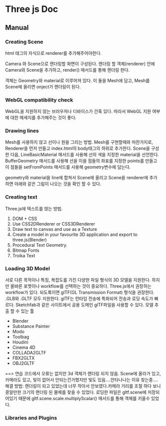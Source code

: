 # Three js Doc

## Manual

### Creating Scene

html 태그의 자식으로 renderer를 추가해주어야한다.

Camera 와 Scene으로 랜더링할 화면이 구성된다.
랜더링 할 객체(renderer) 안에 Camera와 Scene을 추가하고, render() 매서드를 통해 랜더링 한다.

객체는 Geometry와 material로 이루어져 있다. 이 둘을 Mesh에 담고, Mesh를 Scene에 올리면 onject가 랜더링이 된다.

### WebGL compatibility check

WebGL을 지원하지 않는 브러우저나 디바이스가 간혹 있다. 따라서 WebGL 지원 여부에 대한 메세지를 추가해주는 것이 좋다.

### Drawing lines

Mesh를 사용하지 않고 선이나 원을 그리는 방법.
Mesh를 구현할때와 마찬가지로, Renderer을 먼저 만들고 index.html의 body태그의 하위로 추가한다.
Scene을 구성한 다음,
LineBasicMaterial 매서드를 사용해 선의 색을 지정한 material을 선언한다.
BufferGeometry 매서드를 사용해 선을 이을 점들의 좌표를 지정한 points를 만들고
이 점들을 setFromPoints 매서드를 사용해 geometry변수에 담는다.

geometry와 material을 line에 합쳐서 Scene에 올리고 Scene을 renderer에 추가하면 아래와 같은 그림이 나오는 것을 확인 할 수 있다.

### Creating text

Three.js에 텍스트를 얹는 방법.

1. DOM + CSS
2. Use CSS2DRenderer or CSS3DRenderer
3. Draw text to canvas and use as a Texture
4. Create a model in your favourite 3D application and export to three.js(Blender)
5. Procedural Text Geometry.
6. Bitmap Fonts
7. Troika Text

### Loading 3D Model

서로 다른 목적이나 특징, 복잡도를 가진 다양한 파일 형식의 3D 모델을 지원한다. 하지만 올바른 포멧이나 workflow를 선택하는 것이 중요하다. Three.js에서 권장하는 workflow가 있다.
되도록이면 glTF(GL Transmission Format) 형식을 권장한다. .GLB와 .GLTF 모두 지원한다. glTF는 런타임 전송에 특화되어 전송과 로딩 속도가 빠르다.
Sketchfab과 같은 사이트에서 공용 도메인 glTF파일을 사용할 수 있다.
모델 추출 할 수 있는 툴

- Blender
- Substance Painter
- Modo
- Toolbag
- Houdini
- Cinema 4D
- COLLADA2GLTF
- FBX2GLTX
- OBJ2GLTF

==> 연습 코드에서 오류는 없지만 3d 객체가 랜더링 되지 않음.
Scene에 올라가 있고, 카메라도 있고, 빛이 없어서 안되는건가했지만 빛도 있음....안타나나는 이유 찾는중....
해결 방법:
랜더링이 되고 있었는데 너무 작아서 안보였다.카메라 거리를 조절 하다 보니 콩알만한 크기의 랜더링 된 물체를 찾을 수 있었다. 로딩한 파일은 gltf.scene에 저장되어있기 때문에 gltf.scene.scale.multiplyScalar() 매서드를 통해 객체를 키울수 있었다.

### Libraries and Plugins
